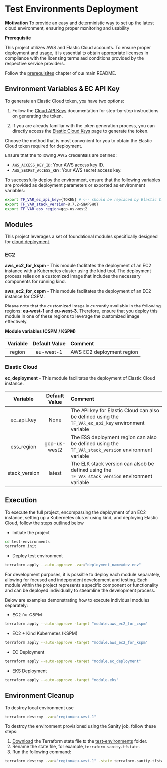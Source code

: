 # Test Environments Deployment

**Motivation**
To provide an easy and deterministic way to set up the latest cloud environment, ensuring proper monitoring and usability


**Prerequisite**

This project utilizes AWS and Elastic Cloud accounts. To ensure proper deployment and usage, it is essential to obtain appropriate licenses in compliance with the licensing terms and conditions provided by the respective service providers.

Follow the [prerequisites](/README.md#prerequisites) chapter of our main README.

## Environment Variables & EC API Key

To generate an Elastic Cloud token, you have two options:

1. Follow the [Cloud API Keys](https://www.elastic.co/guide/en/cloud/current/ec-api-authentication.html) documentation for step-by-step instructions on generating the token.

2. If you are already familiar with the token generation process, you can directly access the [Elastic Cloud Keys](https://cloud.elastic.co/deployment-features/keys) page to generate the token.

Choose the method that is most convenient for you to obtain the Elastic Cloud token required for deployment.


Ensure that the following AWS credentials are defined:

- `AWS_ACCESS_KEY_ID`: Your AWS access key ID.
- `AWS_SECRET_ACCESS_KEY`: Your AWS secret access key.


To successfully deploy the environment, ensure that the following variables are provided as deployment parameters or exported as environment variables:

```bash
export TF_VAR_ec_api_key={TOKEN} # <-- should be replaced by Elastic Cloud TOKEN
export TF_VAR_stack_version=8.7.2-SNAPSHOT
export TF_VAR_ess_region=gcp-us-west2
```

## Modules

This project leverages a set of foundational modules specifically designed for [cloud deployment](../cloud/modules/).

### EC2

**aws_ec2_for_kspm** - This module facilitates the deployment of an EC2 instance with a Kubernetes cluster using the kind tool. The deployment process relies on a customized image that includes the necessary components for running kind.

**aws_ec2_for_cspm** - This module facilitates the deployment of an EC2 instance for CSPM.

Please note that the customized image is currently available in the following regions: **eu-west-1** and **eu-west-3**. Therefore, ensure that you deploy this module in one of these regions to leverage the customized image effectively.

**Module variables (CSPM / KSPM)**

| Variable  | Default Value | Comment |
|:-------------:|:-------------:|:------------|
| region      |   eu-west-1   | AWS EC2 deployment region |



### Elastic Cloud

**ec_deployment** - This module facilitates the deployment of Elastic Cloud instance.

| Variable  | Default Value | Comment |
|:-------------:|:-------------:|:------------|
| ec_api_key    |   None   | The API key for Elastic Cloud can also be defined using the `TF_VAR_ec_api_key` environment variable |
| ess_region    | gcp-us-west2 | The ESS deployment region can also be defined using the `TF_VAR_stack_version` environment variable|
| stack_version | latest | The ELK stack version can alsob be defined using the `TF_VAR_stack_version` environment variable |

## Execution

To execute the full project, encompassing the deployment of an EC2 instance, setting up a Kubernetes cluster using kind, and deploying Elastic Cloud, follow the steps outlined below

- Initiate the project

```bash
cd test-environments
terraform init
```

- Deploy test environment

```bash
terraform apply --auto-approve -var="deployment_name=dev-env"
```

For development purposes, it is possible to deploy each module separately, allowing for focused and independent development and testing. Each module within the project represents a specific component or functionality and can be deployed individually to streamline the development process.

Below are examples demonstrating how to execute individual modules separately:

- EC2 for CSPM

```bash
terraform apply --auto-approve -target "module.aws_ec2_for_cspm"
```

- EC2 + Kind Kubernetes (KSPM)

```bash
terraform apply --auto-approve -target "module.aws_ec2_for_kspm"
```

- EC Deployment

```bash
terraform apply --auto-approve -target "module.ec_deployment"
```

- EKS Deployment

```bash
terraform apply --auto-approve -target "module.eks"
```

## Environment Cleanup

To destroy local environment use

``` bash
terraform destroy -var="region=eu-west-1"
```


To destroy the environment provisioned using the Sanity job, follow these steps:

1. [Download](https://s3.console.aws.amazon.com/s3/buckets/tf-state-bucket-test-infra?region=eu-west-3&tab=objects) the Terraform state file to the [test-environments](../test-environments/) folder.
2. Rename the state file, for example, `terraform-sanity.tfstate`.
3. Run the following command:

``` bash
terraform destroy -var="region=eu-west-1" -state terraform-sanity.tfstate
```